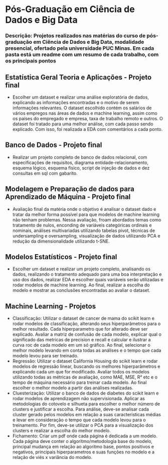 # Pós-Graduação em Ciência de Dados e Big Data
### Descrição: Projetos realizados nas matérias do curso de pós-graduação em Ciência de Dados e Big Data, modalidade presencial, ofertado pela universidade PUC Minas. Em cada pasta está um readme com um resumo de cada trabalho, com os principais pontos

## Estatística Geral Teoria e Aplicações - Projeto final
 - Escolher um dataset e realizar uma análise exploratória de dados, explicando as informações encontradas e o motivo de serem informações relevantes. O dataset escolhido contém os salários de vários empregos nas áreas de dados e machine learning, assim como os países do empregado e empresa, taxa de trabalho remoto e outros. O dataset foi tratado para uma melhor análise, com cada passo sendo explicado. Com isso, foi realizada a EDA com comentários a cada ponto.

## Banco de Dados - Projeto final
 - Realizar um projeto completo de banco de dados relacional, com especificações de requisitos, diagrama entidade-relacionamento, esquema lógico, esquema físico, script de injeção de dados e dez consultas em sql com gabarito.

## Modelagem e Preparação de dados para Aprendizado de Máquina - Projeto final
 - Avaliação final da matéria onde o objetivo é analisar o dataset dado e tratar da melhor forma possível para que modelos de machine learning não tenham problemas. Nessa avaliação, froam abordados temas como tratamento de nulos, enconding de variáveis categóricas ordinais e nominais, análises multivariadas utilizando tabelas pivot, técnicas de undersampling e oversampling, visualização de dados utilizando PCA e redução da dimensionalidade utilizando t-SNE.

## Modelos Estatísticos - Projeto final
 - Escolher um dataset e realizar um projeto completo, analisando os dados, realizando o tratamento adequado para uma boa interpretação e uso dos dados, realizar EDA e escolher quais variáveis serão utilizadas e rodar modelos de machine learning. Ao final, realizar a escolha do modelo e mostrar as conclusões encontradas ao avaliar o dataset.

## Machine Learning - Projetos
 - Classificação: Utilizar o dataset de cancer de mama do scikit learn e rodar modelos de classificação, alterando seus hiperparâmetros para o melhor resultado. Cada hiperparametro que for alterado deve ser explicado. Avaliar a matriz de confusão de cada modelo, explicar qual o significado das metricas de precision e recall e calcular e ilustrar a curva roc de cada modelo em um só gráfico. Ao final, selecionar o melhor modelo levando em conta todas as análises e o tempo que cada modelo levou para ser treinado.
 - Regressão: Utilizar o dataset California Housing do scikit learn e rodar modelos de regressão linear, buscando os melhores hiperparâmetros e explicando cada um que for modificado. Avaliar todos os modelos utilizando todas as métricas de avaliação, como MAE, MSE, R² etc e o tempo de máquina necessário para treinar cada modelo. Ao final escolher o melhor modelo a partir das análises realizadas.
 - Cluesterização: Utilizar o banco de dados de diabetes do scikit learn e rodar modelos de aprendizagem não supervisionada. Aplicar as metodologias do cotovelo e silhueta para escolher o melhor número de clusters e justificar a escolha. Para análise, deve-se analisar cada cluster gerado pelos modelos em relação a suas caracteristicas médias e levar em consideração o tempo que cada modelo levou para o treinamento. Por fim, deve-se utilizar o PCA para a visualização dos clusters e realizar a escolha do melhor modelo.
 - Fichamento: Criar um pdf onde cada página é dedicada a um modelo. Cada página deve conter o algoritmo/metodologia base do modelo, principal mudança em relação ao algoritmo base, pontos positivos e negativos, principais hiperparametros e suas funções no modelo e a relação de viés x variância do modelo.

